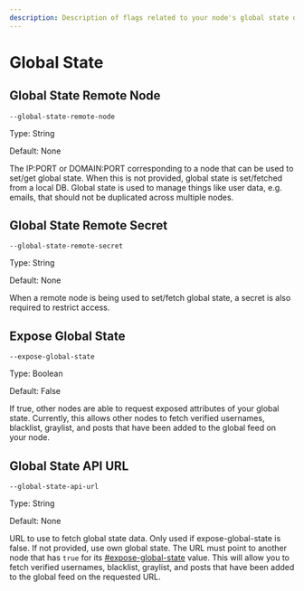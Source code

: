```yaml
---
description: Description of flags related to your node's global state database
---
```


# Global State

## Global State Remote Node

`--global-state-remote-node`

Type: String

Default: None

The IP:PORT or DOMAIN:PORT corresponding to a node that can be used to set/get global state. When this is not provided, global state is set/fetched from a local DB. Global state is used to manage things like user data, e.g. emails, that should not be duplicated across multiple nodes.

## Global State Remote Secret

`--global-state-remote-secret`

Type: String

Default: None

When a remote node is being used to set/fetch global state, a secret is also required to restrict access.

## Expose Global State

`--expose-global-state`

Type: Boolean

Default: False

If true, other nodes are able to request exposed attributes of your global state. Currently, this allows other nodes to fetch verified usernames, blacklist, graylist, and posts that have been added to the global feed on your node.

## Global State API URL

`--global-state-api-url`

Type: String

Default: None

URL to use to fetch global state data. Only used if expose-global-state is false. If not provided, use own global state. The URL must point to another node that has `true` for its [#expose-global-state](global-state.md#expose-global-state "mention") value. This will allow you to fetch verified usernames, blacklist, graylist, and posts that have been added to the global feed on the requested URL.&#x20;
